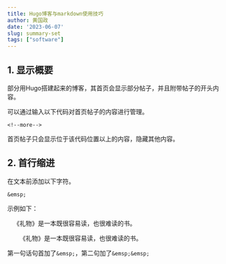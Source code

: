 ```yaml
---
title: Hugo博客与markdown使用技巧
author: 黄国政
date: '2023-06-07'
slug: summary-set
tags: ["software"]
---
```


<!--more-->

## 1. 显示概要

部分用Hugo搭建起来的博客，其首页会显示部分帖子，并且附带帖子的开头内容。

可以通过输入以下代码对首页帖子的内容进行管理。

```
<!--more-->
```

首页帖子只会显示位于该代码位置以上的内容，隐藏其他内容。

## 2. 首行缩进

在文本前添加以下字符。

```
&emsp;
```

示例如下：

&emsp;《礼物》是一本既很容易读，也很难读的书。

&emsp;&emsp;《礼物》是一本既很容易读，也很难读的书。

第一句话句首加了`&emsp;`，第二句加了`&emsp;&emsp;`